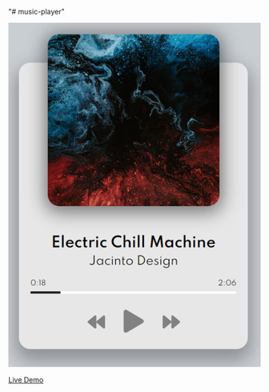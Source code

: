 "# music-player"

![Preview](img/preview.png)

[Live Demo](https://olena-ageyeva.github.io/music-player/)

